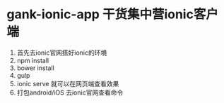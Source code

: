 # gank-ionic-app 干货集中营ionic客户端

1. 首先去ionic官网搭好ionic的环境
2. npm install
3. bower install
4. gulp
5. ionic serve 就可以在网页端查看效果
6. 打包android/iOS 去ionic官网查看命令

